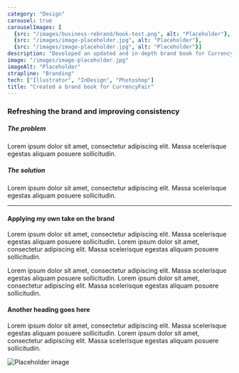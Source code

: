 ```yaml
---
category: "Design"
carousel: true
carouselImages: [
  {src: "/images/business-rebrand/book-test.png", alt: "Placeholder"},
  {src: "/images/image-placeholder.jpg", alt: "Placeholder"},
  {src: "/images/image-placeholder.jpg", alt: "Placeholder"}]
description: "Developed an updated and in-depth brand book for CurrencyFair, to improve consistency across the brand as we began to scale and enter more countries."
image: "/images/image-placeholder.jpg"
imageAlt: "Placeholder"
strapline: "Branding"
tech: ["Illustrator", "InDesign", "Photoshop"]
title: "Created a brand book for CurrencyFair"
---
```


### Refreshing the brand and improving consistency

##### The problem
Lorem ipsum dolor sit amet, consectetur adipiscing elit. Massa scelerisque egestas aliquam posuere sollicitudin.

##### The solution
Lorem ipsum dolor sit amet, consectetur adipiscing elit. Massa scelerisque egestas aliquam posuere sollicitudin.

---

#### Applying my own take on the brand
Lorem ipsum dolor sit amet, consectetur adipiscing elit. Massa scelerisque egestas aliquam posuere sollicitudin. Lorem ipsum dolor sit amet, consectetur adipiscing elit. Massa scelerisque egestas aliquam posuere sollicitudin.

Lorem ipsum dolor sit amet, consectetur adipiscing elit. Massa scelerisque egestas aliquam posuere sollicitudin. Lorem ipsum dolor sit amet, consectetur adipiscing elit. Massa scelerisque egestas aliquam posuere sollicitudin.

#### Another heading goes here
Lorem ipsum dolor sit amet, consectetur adipiscing elit. Massa scelerisque egestas aliquam posuere sollicitudin. Lorem ipsum dolor sit amet, consectetur adipiscing elit. Massa scelerisque egestas aliquam posuere sollicitudin.

![Placeholder image](/images/image-placeholder.jpg)